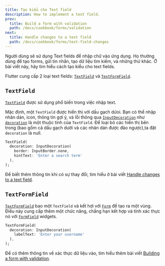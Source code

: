 ```yaml
---
title: Tạo kiểu cho Text field
description: How to implement a text field.
prev:
  title: Build a form with validation
  path: /docs/cookbook/forms/validation
next:
  title: Handle changes to a text field
  path: /docs/cookbook/forms/text-field-changes
---
```


Người dùng sẽ sử dụng Text fields để nhập chữ vào ứng dụng. Họ thường dùng để  tạo forms, gửi tin nhắn, tạo dữ liệu tìm kiếm, và những thứ khác. Ở bài viết này, hãy tìm hiểu cách tạo kiểu cho text fields.

Flutter cung cấp 2 loại text fields:
[`TextField`][] và [`TextFormField`][].

## `TextField`

[`TextField`][] được sử dụng phổ biến trong việc nhập text.

Mặc định, một `TextField` được hiển thị với dấu gạch dứoi.
Bạn có thể nhập nhãn dán, icon, thông tin gợi ý, và lỗi thông qua
[`InputDecoration`][] như [`decoration`][]
là một thuộc tính của `TextField`.
Để  loại bỏ các hiển thị bên trong (bao gồm cả dấu gạch dưới và các nhãn dán được đảo ngược),ta đặt `decoration` là null.

<!-- skip -->
```dart
TextField(
  decoration: InputDecoration(
    border: InputBorder.none,
    hintText: 'Enter a search term'
  ),
);
```

Để biết thêm thông tin khi có sự thay đổi,
tìm hiểu ở bài viết [Handle changes to a text field][].

## `TextFormField`

[`TextFormField`][] bao một `TextField` và kết hợi với [`Form`][] để tạo ra một vùng. Điều này cung cấp thêm một chức năng, chẳng hạn kết hợp và tính xác thực nó với [`FormField`][] widgets.

<!-- skip -->
```dart
TextFormField(
  decoration: InputDecoration(
    labelText: 'Enter your username'
  ),
);
```

Để có thêm thông tin về xác thực dữ liệu vào, tìm hiểu thêm bài viết [Building a form with validation][].


[Building a form with validation]: /docs/cookbook/forms/validation/
[`decoration`]: {{site.api}}/flutter/material/TextField/decoration.html
[`Form`]: {{site.api}}/flutter/widgets/Form-class.html
[`FormField`]: {{site.api}}/flutter/widgets/FormField-class.html
[Handle changes to a text field]: /docs/cookbook/forms/text-field-changes/
[`InputDecoration`]: {{site.api}}/flutter/material/InputDecoration-class.html
[`TextField`]: {{site.api}}/flutter/material/TextField-class.html
[`TextFormField`]: {{site.api}}/flutter/material/TextFormField-class.html
